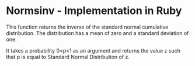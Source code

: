 # Normsinv - Implementation in Ruby

This function returns the inverse of the standard normal cumulative distribution. The distribution has a mean of zero and a standard deviation of one.

It takes a probability 0<p<1 as an argument and returns the value z such that p is equal to Standard Normal Distribution of z.